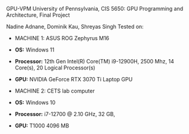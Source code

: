 GPU-VPM
University of Pennsylvania, CIS 5650: GPU Programming and Architecture, Final Project

Nadine Adnane, Dominik Kau, Shreyas Singh
Tested on: 
* MACHINE 1: ASUS ROG Zephyrus M16
* **OS:** Windows 11
* **Processor:** 12th Gen Intel(R) Core(TM) i9-12900H, 2500 Mhz, 14 Core(s), 20 Logical Processor(s) 
* **GPU:** NVIDIA GeForce RTX 3070 Ti Laptop GPU

* MACHINE 2: CETS lab computer
* **OS:** Windows 10
* **Processor:** i7-12700 @ 2.10 GHz, 32 GB, 
* **GPU:** T1000 4096 MB